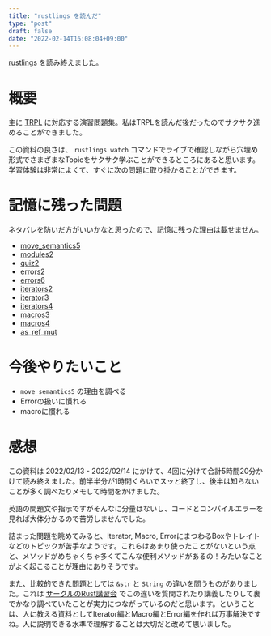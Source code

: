```yaml
---
title: "rustlings を読んだ"
type: "post"
draft: false
date: "2022-02-14T16:08:04+09:00"
---
```


[rustlings](https://github.com/rust-lang/rustlings) を読み終えました。

# 概要

主に [TRPL](https://doc.rust-lang.org/book/) に対応する演習問題集。私はTRPLを読んだ後だったのでサクサク進めることができました。

この資料の良さは、 `rustlings watch` コマンドでライブで確認しながら穴埋め形式でさまざまなTopicをサクサク学ぶことができるところにあると思います。学習体験は非常によくて、すぐに次の問題に取り掛かることができます。

# 記憶に残った問題

ネタバレを防いだ方がいいかなと思ったので、記憶に残った理由は載せません。

- [move_semantics5](https://github.com/rust-lang/rustlings/blob/cd2b5e8e3b616e769d2c17df45f813772aa81530/exercises/move_semantics/move_semantics5.rs)
- [modules2](https://github.com/rust-lang/rustlings/blob/1c3beb0a59178c950dc05fe8ee2346b017429ae0/exercises/modules/modules2.rs)
- [quiz2](https://github.com/rust-lang/rustlings/blob/101072ab9f8c80b40b8b88cb06cbe38aca2481c5/exercises/quiz2.rs)
- [errors2](https://github.com/rust-lang/rustlings/blob/ec2d4bd3ee665f2a4c79dd42c41078223074d4c1/exercises/error_handling/errors2.rs)
- [errors6](https://github.com/rust-lang/rustlings/blob/b7ddd09fab97fc96f032bc8c0b9e1a64e5ffbcdd/exercises/error_handling/errors6.rs)
- [iterators2](https://github.com/rust-lang/rustlings/blob/baf4ba175ba6eb92989e3dd54ecbec4bedc9a863/exercises/standard_library_types/iterators2.rs)
- [iterator3](https://github.com/rust-lang/rustlings/blob/c6712dfccd1a093e590ad22bbc4f49edc417dac0/exercises/standard_library_types/iterators3.rs)
- [iterators4](https://github.com/rust-lang/rustlings/blob/959008284834bece0196a01e17ac69a7e3590116/exercises/standard_library_types/iterators4.rs)
- [macros3](https://github.com/rust-lang/rustlings/blob/ec2d4bd3ee665f2a4c79dd42c41078223074d4c1/exercises/macros/macros3.rs)
- [macros4](https://github.com/rust-lang/rustlings/blob/6bb0b48b100fe4af5bddbcf639e8843350b62555/exercises/macros/macros4.rs)
- [as_ref_mut](https://github.com/rust-lang/rustlings/blob/bb5f404e35f0091b4beb691105e7ed2a94ce4a13/exercises/conversions/as_ref_mut.rs)

# 今後やりたいこと

- `move_semantics5` の理由を調べる
- Errorの扱いに慣れる
- macroに慣れる

# 感想

この資料は 2022/02/13 - 2022/02/14 にかけて、4回に分けて合計5時間20分かけて読み終えました。前半半分が1時間くらいでスッと終了し、後半は知らないことが多く調べたりメモして時間をかけました。

英語の問題文や指示ですがそんなに分量はないし、コードとコンパイルエラーを見れば大体分かるので苦労しませんでした。

詰まった問題を眺めてみると、Iterator, Macro, ErrorにまつわるBoxやトレイトなどのトピックが苦手なようです。これらはあまり使ったことがないという点と、メソッドがめちゃくちゃ多くてこんな便利メソッドがあるの！みたいなことがよく起こることが理由にありそうです。

また、比較的できた問題としては `&str` と `String` の違いを問うものがありました。これは [サークルのRust講習会](https://docs.uta8a.net/learn-rust) でこの違いを質問されたり講義したりして裏でかなり調べていたことが実力につながっているのだと思います。ということは、人に教える資料としてIterator編とMacro編とError編を作れば万事解決ですね。人に説明できる水準で理解することは大切だと改めて思いました。
